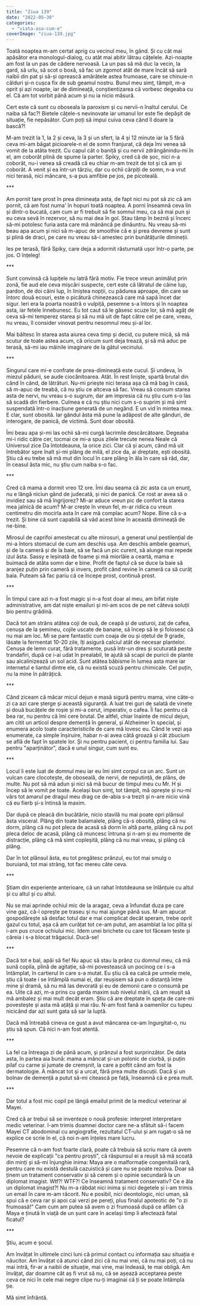 ```yaml
---
title: "Ziua 139"
date: "2022-05-30"
categories: 
  - "viata-asa-cum-e"
coverImage: "ziua-139.jpg"
---
```


Toată noaptea m-am certat aprig cu vecinul meu, în gând. Și cu cât mai apăsător era monologul-dialog, cu atât mai abitir lătrau cățelele. Azi-noapte am fost la un pas de cădere nervoasă. La un pas să mă duc la vecin, la gard, să urlu, să scot o boxă, să fac un zgomot atât de mare încât să sară naibii din pat și să-și oprească amărâtele astea frumoase, care se chinuie-n călduri și-n cușca fix de sub geamul nostru. Bunul meu simț, tâmpit, m-a oprit și azi noapte, iar de dimineață, conștientizarea că vorbesc degeaba cu el. Că am tot vorbit până acum și nu ia nicio măsură. 

Cert este că sunt cu oboseala la paroxism și cu nervii-n înaltul cerului. Ce naiba să fac?! Bietele cățele-s nevinovate iar umanul lor este fie depășit de situație, fie nepăsător. Cum poți să impui cuiva ceva când îl doare la bască?! 

M-am trezit la 1, la 2 și ceva, la 3 și un sfert, la 4 și 12 minute iar la 5 fără ceva mi-am băgat picioarele-n el de somn franjurat, că deja îmi venea să vomit de la atâta trezit. Cu capul cât o baniță și cu nervii zdrăngănindu-mi în el, am coborât plină de spume la parter. Spiky, cred că de șoc, nici n-a coborât, nu-i venea să creadă că eu chiar m-am trezit de tot și că am și coborât. A venit și ea într-un târziu, dar cu ochii cârpiți de somn, n-a vrut nici terasă, nici mâncare, s-a pus amfibie pe jos, pe picoteală.

\*\*\*

Am pornit tare prost în prea dimineața asta, de fapt nici nu pot să zic că am pornit, că am fost numa' în hopuri toată noaptea. A porni înseamnă ceva lin și dintr-o bucată, cam cum ar fi trebuit să fie somnul meu, ca să mai pun și eu ceva sevă în rezervor, să nu mai dea în gol. Stau tâmp în beznă și încerc să-mi potolesc furia asta care mă mănâncă pe dinăuntru. Nu vreau să-mi beau apa acum și nici să m-apuc de smoothie că e și prea devreme și sunt și plină de draci, pe care nu vreau să-i amestec prin bunătățurile dimineții.

Ies pe terasă, fără Spiky, care deja a adormit răsturnată ușor într-o parte, pe jos. O înțeleg!

\*\*\*

Sunt convinsă că lupițele nu latră fără motiv. Fie trece vreun animăluț prin zonă, fie aud ele ceva mișcări suspecte, cert este că lătratul de câine lup, pardon, de doi câini lup, în liniștea nopții, cu pădurea aproape, din care se întorc două ecouri, este o picătură chinezească care mă sapă încet dar sigur. Ieri era la poarta noastră o vulpiță, pesemne s-a întors și în noaptea asta, iar fetele înnebunesc. Eu tot caut să le găsesc scuze lor, să mă agăț de ceva să-mi temperez starea și să nu mă uit de fapt către cel pe care, vreau, nu vreau, îl consider vinovat pentru nesomnul meu și-al lor. 

Mai băltesc în starea asta aiurea ceva timp și decid, cu putere mică, să mă scutur de toate astea acum, că oricum sunt deja trează, și să mă aduc pe terasă, să-mi iau mâinile imaginare de la gâtul vecinului. 

\*\*\*

Singurul care mi-e confrate de prea-dimineață este cucul. Și undeva, în miezul pădurii, se aude ciocănitoarea. Atât. În rest liniște, spartă brutal din când în când, de lătrături. Nu-mi priește nici terasa așa că mă bag în casă, să m-apuc de treabă, că nu știu ce altceva să fac. Vreau să consum starea asta de nervi, nu vreau s-o sugrum, dar am impresia că nu știu cum s-o las să scadă din fierbere. Culmea e că nu știu nici cum s-o suprim și mă simt suspendată într-o inacțiune generată de un negând. E un vid în mintea mea. E clar, sunt obosită. Iar gândul ăsta mă pune la adăpost de alte gânduri, de interogare, de panică, de victimă. Sunt doar obosită.

Îmi beau apa și-mi las ochii să-mi curgă lacrimile descărcătoare. Degeaba mi-i ridic către cer, tocmai ce mi-a spus zilele trecute nenea Neale că Universul zice Da întotdeauna, la orice zici. Clar că și acum, când mă uit întrebător spre înalt și-mi plâng de milă, el zice da, ai dreptate, ești obosită. Știu că eu trebe să mă mut din locul în care plâng în ăla în care să râd, dar, în ceasul ăsta mic, nu știu cum naiba s-o fac.

\*\*\*

Cred că mama a dormit vreo 12 ore. Îmi dau seama că zic asta ca un enunț, nu e lângă niciun gând de judecată, și nici de panică. Ce rost ar avea să o invidiez sau să mă îngrijorez? Mi-ar aduce vreun pic de confort la starea mea jalnică de acum? M-ar crește în vreun fel, m-ar ridica cu vreun centimetru din mocirla asta în care mă complac acum? Nope. Bine că s-a trezit. Și bine că sunt capabilă să văd acest bine în această dimineață de ne-bine.

Mirosul de caprifoi amestecat cu alte mirosuri, a generat unul pestilențial de mi-a întors stomacul de cum am deschis ușa. Am deschis ambele geamuri, și de la cameră și de la baie, să se facă un pic curent, să alunge mai repede izul ăsta. Sassy e leșinată de foame și mă miorlăie a ceartă, mama e buimacă de atâta somn dar e bine. Profit de faptul că se duce la baie să aranjez puțin prin cameră și invers, profit când revine în cameră ca să curăț baia. Puteam să fac pariu că ce începe prost, continuă prost. 

\*\*\*

În timpul care azi n-a fost magic și n-a fost doar al meu, am bifat niște administrative, am dat niște emailuri și mi-am scos de pe net câteva soluții bio pentru grădină.

Dacă tot am strâns atâtea coji de ouă, de ceapă și de usturoi, zaț de cafea, cenușa de la șemineu, cojile uscate de banane, să încep să le și folosesc că nu mai am loc. Mi se pare fantastic cum coaja de ou și oțetul de 9 grade, lăsate la fermentat 10-20 zile, îți asigură calciul atât de necesar plantelor. Cenușa de lemn curat, fără tratamente, pusă într-un dres și scuturată peste trandafiri, după ce i-ai udat în prealabil, te ajută să scapi de puricii de plante sau alcalinizează un sol acid. Sunt atâtea băbisme în lumea asta mare iar internetul e liantul dintre ele, că nu există scuză pentru chimicale. Cel puțin, nu la mine în pătrățică.

\*\*\*

Când ziceam că măcar micul dejun e masă sigură pentru mama, vine câte-o zi ca azi care șterge și această siguranță. A luat trei guri de salată de vinete și două bucățele de roșie și mi-a cerut, imperativ, o cafea. Îi fac pentru că bea rar, nu pentru că îmi cere brutal. De altfel, chiar înainte de micul dejun, am citit un articol despre demență în general, și Alzheimer în special, și enumera acolo toate caracteristicile de care mă lovesc eu. Când le vezi așa enumerate, ca simple înșiruire, habar n-ai avea câtă groază și cât zbucium se află de fapt în spatele lor. Și nu pentru pacient, ci pentru familia lui. Sau pentru "aparținător", dacă e unul singur, cum sunt eu. 

\*\*\*

Locul îi este luat de domnul meu iar eu îmi simt corpul ca un arc. Sunt un vulcan care clocotește, de oboseală, de nervi, de neputință, de plâns, de multe. Nu pot să mă adun și nici să mă bucur de timpul meu cu Mr. H și încep să le vomit pe toate. Același bun simț, tot tâmpit, mă oprește și nu-mi vărs tot amarul pe dragul meu drag ce de-abia s-a trezit și n-are nicio vină că eu fierb și-s întinsă la maxim. 

Dar după ce pleacă din bucătărie, nicio stavilă nu mai poate opri plânsul ăsta visceral. Plâng din toate balamalele, plâng că-s obosită, plâng că nu dorm, plâng că nu pot pleca de acasă să dorm în altă parte, plâng că nu pot pleca deloc de acasă, plâng că muncesc întruna și n-am și eu momente de distracție, plâng că mă simt copleșită, plâng că nu mai vreau, și plâng că plâng. 

Dar în tot plânsul ăsta, eu tot pregătesc prânzul, eu tot mai smulg o buruiană, tot mai strâng, tot fac mereu câte ceva.

\*\*\*

Știam din experiențe anterioare, că un rahat întotdeauna se înlănțuie cu altul și cu altul și cu altul. 

Nu se mai aprinde ochiul mic de la aragaz, ceva a înfundat duza pe care vine gaz, că-l oprește pe traseu și nu mai ajunge până sus. M-am apucat gospodărește să desfac totul dar e mai complicat decât speram, trebe oprit gazul cu totul, așa că am curățat tot ce-am putut, am asamblat la loc plita și i-am pus cruce ochiului mic. Idem unei brichete cu care tot făceam teste și căreia i s-a blocat trăgaciul. Ducă-se!

\*\*\*

Dacă tot e bal, apăi să fie! Nu apuc să stau la prânz cu domnul meu, că mă sună copila, plină de agitație, să-mi povestească un pocinog ce i s-a întâmplat, în cartierul în care s-a mutat. Eu știu că ea calcă pe urmele mele, știu că toate i se întâmplă numai ei, dar reușisem să pun o distanță între mine și dramă, să nu mă las devorată și eu de demonii care o consumă pe ea. Uite că azi, m-a prins cu garda maxim sub nivelul mării, că am reușit să mă ambalez și mai mult decât eram. Știu că are dreptate în speța de care-mi povestește și asta mă ațâță și mai rău. N-am fost fană a oamenilor cu tupeu nicicând dar azi sunt gata să sar la luptă. 

Dacă mă întreabă cineva ce gust a avut mâncarea ce-am îngurgitat-o, nu știu să spun. Că nici n-am fost atentă.

\*\*\*

La fel ca întreaga zi de până acum, și prânzul a fost surprinzător. De data asta, în partea aia bună: mama a mâncat și-un polonic de ciorbă, și puțin pilaf cu carne și jumate de cremșnit, la care a poftit când am fost la dermatologie. A mâncat tot și a urcat, fără prea multe discuții. Dacă și un bolnav de demență a putut să-mi citească pe față, înseamnă că e prea mult.

\*\*\*

Dar totul a fost mic copil pe lângă emailul primit de la medicul veterinar al Mayei. 

Cred că ar trebui să se inventeze o nouă profesie: interpret interpretare medic veterinar. I-am trimis doamnei doctor care ne-a sfătuit să-i facem Mayei CT abodominal cu angiografie, rezultatul CT-ului și am rugat-o să ne explice ce scrie în el, că noi n-am înțeles mare lucru.

Pesemne că n-am fost foarte clară, poate că trebuia să scriu mare că avem nevoie de explicații "ca pentru proști", că răspunsul ei a reușit să mă scoată din minți și să-mi înjunghie inima: Maya are o malformație congenitală rară, pentru care nu există destulă cazuistică și care nu se poate rezolva. Doar să ținem un tratament conservativ și să cerem și o opinie secundară la un diplomat imagist. Wtf?! WTF?! Ce înseamnă tratament conservativ? Ce e ăla un diplomat imagist?! Nu m-a răbdat nici inima și nici degetele și i-am trimis un email în care m-am răcorit. Nu e posibil, nici deontologic, nici uman, să spui că e ceva rar și apoi cai verzi pe pereți, plus finalul apoteotic de "o zi frumoasă!" Cam cum am putea să avem o zi frumoasă după ce aflăm că Maya e ținută în viață de un șunt care în același timp îi afectează fatal ficatul?

\*\*\*

Știu, acum e șocul.

Am învățat în ultimele cinci luni că primul contact cu informația sau situația e năucitor. Am învățat că atunci când zici că nu mai vrei, că nu mai poți, că nu mai intră, fir-ar a naibii de situație, mai vine, mai îndeasă, te mai obligă. Am învățat, dar doamne cât aș fi vrut să nu, că se așează acceptarea peste ceva ce nici în cele mai negre clipe nu-ți imaginai că ți se poate întâmpla ție. 

Mă simt înfrântă.

